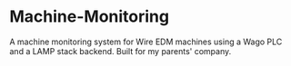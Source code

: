 # Machine-Monitoring
A machine monitoring system for Wire EDM machines using a Wago PLC and a LAMP stack backend. Built for my parents' company.
